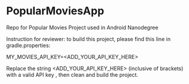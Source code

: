 # PopularMoviesApp

Repo for Popular Movies Project used in Android Nanodegree

Instruction for reviewer: to build this project, please find this line in gradle.properties:

MY_MOVIES_API_KEY=<ADD_YOUR_API_KEY_HERE>

Replace the string <ADD_YOUR_API_KEY_HERE> (inclusive of brackets) with a valid API key , then clean and build the project.

